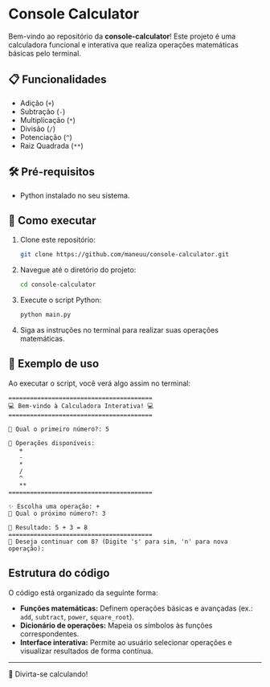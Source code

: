 # Console Calculator

Bem-vindo ao repositório da **console-calculator**! Este projeto é uma calculadora funcional e interativa que realiza operações matemáticas básicas pelo terminal.

## 📋 Funcionalidades

- Adição (`+`)
- Subtração (`-`)
- Multiplicação (`*`)
- Divisão (`/`)
- Potenciação (`^`)
- Raiz Quadrada (`**`)

## 🛠️ Pré-requisitos

- Python instalado no seu sistema.

## 🚀 Como executar

1. Clone este repositório:

   ```bash
   git clone https://github.com/maneuu/console-calculator.git
   ```

2. Navegue até o diretório do projeto:

   ```bash
   cd console-calculator
   ```

3. Execute o script Python:

   ```bash
   python main.py
   ```

4. Siga as instruções no terminal para realizar suas operações matemáticas.

## 🌟 Exemplo de uso

Ao executar o script, você verá algo assim no terminal:

```
========================================
💻 Bem-vindo à Calculadora Interativa! 💻
========================================

🔢 Qual o primeiro número?: 5

🧮 Operações disponíveis:
   +
   -
   *
   /
   ^
   **
========================================

✨ Escolha uma operação: +
🔢 Qual o próximo número?: 3

📐 Resultado: 5 + 3 = 8
========================================
🔄 Deseja continuar com 8? (Digite 's' para sim, 'n' para nova operação):
```

## Estrutura do código

O código está organizado da seguinte forma:

- **Funções matemáticas:** Definem operações básicas e avançadas (ex.: `add`, `subtract`, `power`, `square_root`).
- **Dicionário de operações:** Mapeia os símbolos às funções correspondentes.
- **Interface interativa:** Permite ao usuário selecionar operações e visualizar resultados de forma contínua.

---

🎉 Divirta-se calculando!
